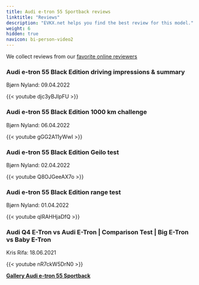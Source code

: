 ```yaml
---
title: Audi e-tron 55 Sportback reviews
linktitle: "Reviews"
description: "EVKX.net helps you find the best review for this model."
weight: 6
hidden: true
navicon: bi-person-video2
---
```

We collect reviews from our [favorite online reviewers](../../../../../guides/evreviewers/)

<div class="container text-center shadow p-2 pe-4 mb-5 bg-body-tertiary rounded border">
<h3>Audi e-tron 55 Black Edition driving impressions & summary</h3>
<p>Bjørn Nyland: 09.04.2022</p>

{{< youtube djc3yBJIpFU >}}

</div>
<div class="container text-center shadow p-2 pe-4 mb-5 bg-body-tertiary rounded border">
<h3>Audi e-tron 55 Black Edition 1000 km challenge</h3>
<p>Bjørn Nyland: 06.04.2022</p>

{{< youtube gGG2A11yWwI >}}

</div>
<div class="container text-center shadow p-2 pe-4 mb-5 bg-body-tertiary rounded border">
<h3>Audi e-tron 55 Black Edition Geilo test</h3>
<p>Bjørn Nyland: 02.04.2022</p>

{{< youtube Q8OJGeeAX7o >}}

</div>
<div class="container text-center shadow p-2 pe-4 mb-5 bg-body-tertiary rounded border">
<h3>Audi e-tron 55 Black Edition range test</h3>
<p>Bjørn Nyland: 01.04.2022</p>

{{< youtube qlRAHHjaDfQ >}}

</div>
<div class="container text-center shadow p-2 pe-4 mb-5 bg-body-tertiary rounded border">
<h3>Audi Q4 E-Tron vs Audi E-Tron | Comparison Test | Big E-Tron vs Baby E-Tron</h3>
<p>Kris Rifa: 18.06.2021</p>

{{< youtube nR7ckW5DrN0 >}}

</div>
<div class="mt-3 mb-3">
<a href="../gallery/" class="text-decoration-none text-black">
<strong><i class="bi-arrow-left"></i>Gallery  </strong>
</a>
<a href="../" class="text-decoration-none text-black float-end">
<strong>Audi e-tron 55 Sportback <i class="bi-arrow-right"></i></strong>
</a>
</div>
